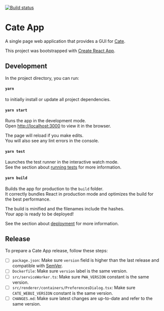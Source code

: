 [![Build status](https://ci.appveyor.com/api/projects/status/4g3vwk8oyotj1kqm?svg=true)](https://ci.appveyor.com/project/bcdev/cate-app)

# Cate App

A single page web application that provides a GUI for [Cate](https://github.com/CCI-Tools/cate).

This project was bootstrapped with [Create React App](https://github.com/facebook/create-react-app).

## Development

In the project directory, you can run:

#### `yarn`

to initially install or update all project dependencies.

#### `yarn start`

Runs the app in the development mode.<br />
Open [http://localhost:3000](http://localhost:3000) to view it in the browser.

The page will reload if you make edits.<br />
You will also see any lint errors in the console.

#### `yarn test`

Launches the test runner in the interactive watch mode.<br />
See the section about [running tests](https://facebook.github.io/create-react-app/docs/running-tests) for more information.

#### `yarn build`

Builds the app for production to the `build` folder.<br />
It correctly bundles React in production mode and optimizes the build for the best performance.

The build is minified and the filenames include the hashes.<br />
Your app is ready to be deployed!

See the section about [deployment](https://facebook.github.io/create-react-app/docs/deployment) for more information.

## Release

To prepare a Cate App release, follow these steps:

-[ ] `package.json`: Make sure `version` field is higher than the last release
     and compatible with [SemVer](https://semver.org/).
-[ ] `Dockerfile`: Make sure `version` label is the same version.
-[ ] `src/serviceWorker.ts`: Make sure `PWA_VERSION` constant is the same version.
-[ ] `src/renderer/containers/PreferencesDialog.tsx`: Make sure `CATE_WEBUI_VERSION` constant is the same version.
-[ ] `CHANGES.md`: Make sure latest changes are up-to-date and refer to the same version.
